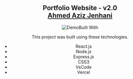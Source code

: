 <h2 align="center">
  Portfolio Website - v2.0<br/>
  <a href="https://github.com/aziz-jenhani" target="_blank">Ahmed Aziz Jenhani</a>
</h2>
<div align="center">
  <img alt="Demo" src="./Images/12.png />
</div>

<br/>



## Built With
This project was built using these technologies.

- React.js
- Node.js
- Express.js
- CSS3
- VsCode
- Vercel
